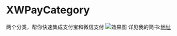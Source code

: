 # XWPayCategory
两个分类，帮你快速集成支付宝和微信支付
![效果图](http://upload-images.jianshu.io/upload_images/1154055-06b6e788f87c7559.gif?imageMogr2/auto-orient/strip)
详见我的简书:[地址](http://www.jianshu.com/p/5027721f4097)
